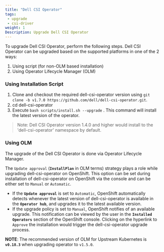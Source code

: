 ```yaml
---
title: "Dell CSI Operator"
tags:
 - upgrade
 - csi-driver
weight: 1
Description: Upgrade Dell CSI Operator
---
```

To upgrade Dell CSI Operator, perform the following steps.
Dell CSI Operator can be upgraded based on the supported platforms in one of the 2 ways:
1.	Using script (for non-OLM based installation)
2.	Using Operator Lifecycle Manager (OLM)


### Using Installation Script
1. Clone and checkout the required dell-csi-operator version using `git clone -b v1.7.0 https://github.com/dell/dell-csi-operator.git`.
2. cd dell-csi-operator
3. Execute `bash scripts/install.sh --upgrade`  . This command will install the latest version of the operator.
>Note: Dell CSI Operator version 1.4.0 and higher would install to the 'dell-csi-operator' namespace by default.

### Using OLM
The upgrade of the Dell CSI Operator is done via Operator Lifecycle Manager.

The `Update approval` (**`InstallPlan`** in OLM terms) strategy plays a role while upgrading dell-csi-operator on OpenShift. This option can be set during installation of dell-csi-operator on OpenShift via the console and can be either set to `Manual` or `Automatic`.
  - If the **`Update approval`** is set to `Automatic`, OpenShift automatically detects whenever the latest version of dell-csi-operator is available in the **`Operator hub`**, and upgrades it to the latest available version.
  - If the upgrade policy is set to `Manual`, OpenShift notifies of an available upgrade. This notification can be viewed by the user in the **`Installed Operators`** section of the OpenShift console. Clicking on the hyperlink to `Approve` the installation would trigger the dell-csi-operator upgrade process.

**NOTE**: The recommended version of OLM for Upstream Kubernetes is **`v0.18.3`** when upgrading operator to `v1.5.0`.

